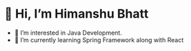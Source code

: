 # 👋 Hi, I’m Himanshu Bhatt
- 👀 I’m interested in Java Development.
- 🌱 I’m currently learning Spring Framework along with React

<!---
himanshubhatt0512/himanshubhatt0512 is a ✨ special ✨ repository because its `README.md` (this file) appears on your GitHub profile.
You can click the Preview link to take a look at your changes.
--->
